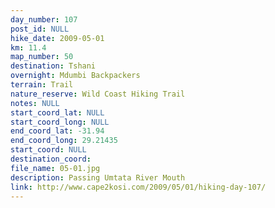 ```yaml
---
day_number: 107
post_id: NULL
hike_date: 2009-05-01
km: 11.4
map_number: 50
destination: Tshani
overnight: Mdumbi Backpackers
terrain: Trail
nature_reserve: Wild Coast Hiking Trail
notes: NULL
start_coord_lat: NULL
start_coord_long: NULL
end_coord_lat: -31.94
end_coord_long: 29.21435
start_coord: NULL
destination_coord: 
file_name: 05-01.jpg
description: Passing Umtata River Mouth
link: http://www.cape2kosi.com/2009/05/01/hiking-day-107/
---
```

